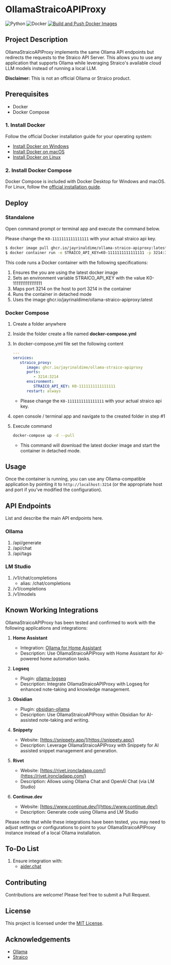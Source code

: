 # OllamaStraicoAPIProxy

![Python](https://img.shields.io/badge/Python-3.x-blue.svg)
![Docker](https://img.shields.io/badge/Docker-Supported-brightgreen.svg)
[![Build and Push Docker Images](https://github.com/jayrinaldime/ollama-straico-apiproxy/actions/workflows/docker-image.yml/badge.svg)](https://github.com/jayrinaldime/ollama-straico-apiproxy/actions/workflows/docker-image.yml)

## Project Description

OllamaStraicoAPIProxy implements the same Ollama API endpoints but redirects the requests to the Straico API Server. 
This allows you to use any application that supports Ollama while leveraging Straico's available cloud LLM models instead of running a local LLM.

**Disclaimer:** This is not an official Ollama or Straico product.

## Prerequisites

- Docker
- Docker Compose

### 1. Install Docker

Follow the official Docker installation guide for your operating system:

- [Install Docker on Windows](https://docs.docker.com/desktop/install/windows-install/)
- [Install Docker on macOS](https://docs.docker.com/desktop/install/mac-install/)
- [Install Docker on Linux](https://docs.docker.com/engine/install/)

### 2. Install Docker Compose

Docker Compose is included with Docker Desktop for Windows and macOS. For Linux, follow the [official installation guide](https://docs.docker.com/compose/install/).


## Deploy

### Standalone

Open command prompt or terminal app and execute the command below.

Please change the `K0-1111111111111111` with your actual straico api key. 
``` bash
$ docker image pull ghcr.io/jayrinaldime/ollama-straico-apiproxy:latest
$ docker container run -e STRAICO_API_KEY=K0-1111111111111111 -p 3214:3214 -d ghcr.io/jayrinaldime/ollama-straico-apiproxy:latest
```
This code runs a Docker container with the following specifications:

1. Ensures the you are using the latest docker image 
1. Sets an environment variable STRAICO_API_KEY with the value K0-1111111111111111
1. Maps port 3214 on the host to port 3214 in the container
1. Runs the container in detached mode
1. Uses the image ghcr.io/jayrinaldime/ollama-straico-apiproxy:latest

### Docker Compose 

1. Create a folder anywhere 
1. Inside the folder create a file named **docker-compose.yml**
1. In docker-compose.yml file set the following content 
   
   ``` yaml
   ---
   services:
      straico_proxy:
         image: ghcr.io/jayrinaldime/ollama-straico-apiproxy
         ports:
            - 3214:3214
         environment:
            STRAICO_API_KEY: K0-1111111111111111
         restart: always

   ```
   * Please change the `K0-1111111111111111` with your actual straico api key. 
1. open console / terminal app and navigate to the created folder in step #1 
1. Execute command
   
   ```bash
   docker-compose up -d --pull
    ```

   * This command will download the latest docker image and start the container in detached mode.

## Usage

Once the container is running, you can use any Ollama-compatible application by pointing it to `http://localhost:3214` (or the appropriate host and port if you've modified the configuration).

## API Endpoints

List and describe the main API endpoints here.

### Ollama 
   1. /api/generate
   1. /api/chat
   1. /api/tags

### LM Studio
   1. /v1/chat/completions 
      * alias: /chat/completions
   1. /v1/completions
   1. /v1/models 

## Known Working Integrations

OllamaStraicoAPIProxy has been tested and confirmed to work with the following applications and integrations:

1. **Home Assistant**
   - Integration: [Ollama for Home Assistant](https://www.home-assistant.io/integrations/ollama/)
   - Description: Use OllamaStraicoAPIProxy with Home Assistant for AI-powered home automation tasks.

1. **Logseq**
   - Plugin: [ollama-logseq](https://github.com/omagdy7/ollama-logseq)
   - Description: Integrate OllamaStraicoAPIProxy with Logseq for enhanced note-taking and knowledge management.

1. **Obsidian**
   - Plugin: [obsidian-ollama](https://github.com/hinterdupfinger/obsidian-ollama)
   - Description: Use OllamaStraicoAPIProxy within Obsidian for AI-assisted note-taking and writing.

1. **Snippety**
   - Website: [https://snippety.app/](https://snippety.app/)
   - Description: Leverage OllamaStraicoAPIProxy with Snippety for AI assisted snippet management and generation.

1. **Rivet** 
   - Website: [https://rivet.ironcladapp.com/](https://rivet.ironcladapp.com/)
   - Description: Allows using Ollama Chat and OpenAI Chat (via LM Studio)

1. **Continue.dev** 
   - Website: [https://www.continue.dev/](https://www.continue.dev/)
   - Description: Generate code using Ollama and LM Studio

Please note that while these integrations have been tested, you may need to adjust settings or configurations to point to your OllamaStraicoAPIProxy instance instead of a local Ollama installation.

## To-Do List 

1. Ensure integration with:
   - [aider.chat](https://aider.chat/)
   
## Contributing

Contributions are welcome! Please feel free to submit a Pull Request.

## License

This project is licensed under the [MIT License](LICENSE).

## Acknowledgements

- [Ollama](https://github.com/ollama/ollama)
- [Straico](https://www.straico.com/)
